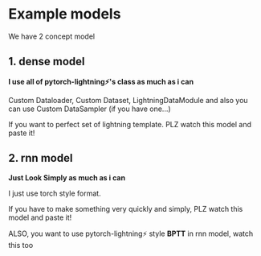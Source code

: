 # Example models

We have 2 concept model

## 1. dense model

**I use all of pytorch-lightning⚡'s class as much as i can**

Custom Dataloader, Custom Dataset, LightningDataModule and also you can use Custom DataSampler (if you have one...)

If you want to perfect set of lightning template. PLZ watch this model and paste it!

## 2. rnn model

**Just Look Simply as much as i can**

I just use torch style format.

If you have to make something very quickly and simply, PLZ watch this model and paste it!

ALSO, you want to use pytorch-lightning⚡ style **BPTT** in rnn model, watch this too